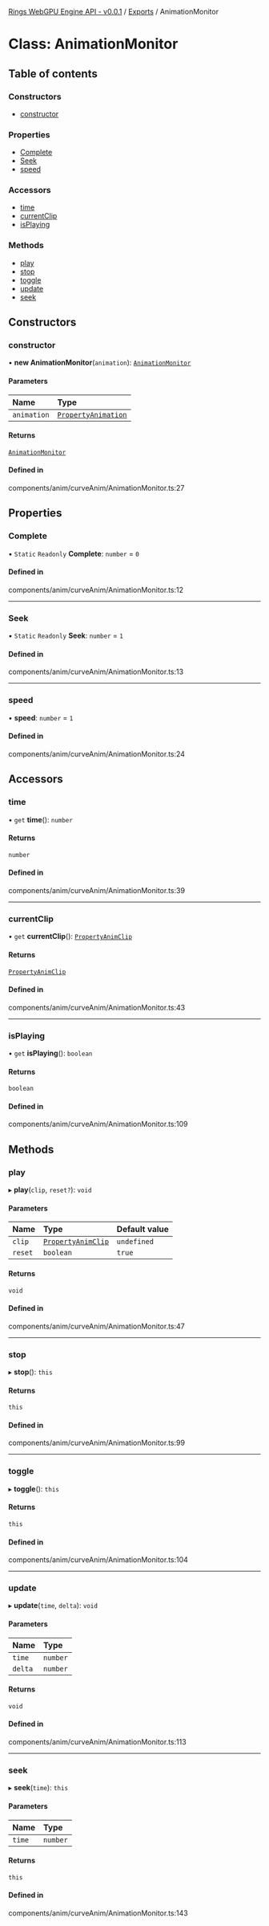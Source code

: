 [Rings WebGPU Engine API - v0.0.1](../README.md) / [Exports](../modules.md) / AnimationMonitor

# Class: AnimationMonitor

## Table of contents

### Constructors

- [constructor](AnimationMonitor.md#constructor)

### Properties

- [Complete](AnimationMonitor.md#complete)
- [Seek](AnimationMonitor.md#seek)
- [speed](AnimationMonitor.md#speed)

### Accessors

- [time](AnimationMonitor.md#time)
- [currentClip](AnimationMonitor.md#currentclip)
- [isPlaying](AnimationMonitor.md#isplaying)

### Methods

- [play](AnimationMonitor.md#play)
- [stop](AnimationMonitor.md#stop)
- [toggle](AnimationMonitor.md#toggle)
- [update](AnimationMonitor.md#update)
- [seek](AnimationMonitor.md#seek-1)

## Constructors

### constructor

• **new AnimationMonitor**(`animation`): [`AnimationMonitor`](AnimationMonitor.md)

#### Parameters

| Name | Type |
| :------ | :------ |
| `animation` | [`PropertyAnimation`](PropertyAnimation.md) |

#### Returns

[`AnimationMonitor`](AnimationMonitor.md)

#### Defined in

components/anim/curveAnim/AnimationMonitor.ts:27

## Properties

### Complete

▪ `Static` `Readonly` **Complete**: `number` = `0`

#### Defined in

components/anim/curveAnim/AnimationMonitor.ts:12

___

### Seek

▪ `Static` `Readonly` **Seek**: `number` = `1`

#### Defined in

components/anim/curveAnim/AnimationMonitor.ts:13

___

### speed

• **speed**: `number` = `1`

#### Defined in

components/anim/curveAnim/AnimationMonitor.ts:24

## Accessors

### time

• `get` **time**(): `number`

#### Returns

`number`

#### Defined in

components/anim/curveAnim/AnimationMonitor.ts:39

___

### currentClip

• `get` **currentClip**(): [`PropertyAnimClip`](PropertyAnimClip.md)

#### Returns

[`PropertyAnimClip`](PropertyAnimClip.md)

#### Defined in

components/anim/curveAnim/AnimationMonitor.ts:43

___

### isPlaying

• `get` **isPlaying**(): `boolean`

#### Returns

`boolean`

#### Defined in

components/anim/curveAnim/AnimationMonitor.ts:109

## Methods

### play

▸ **play**(`clip`, `reset?`): `void`

#### Parameters

| Name | Type | Default value |
| :------ | :------ | :------ |
| `clip` | [`PropertyAnimClip`](PropertyAnimClip.md) | `undefined` |
| `reset` | `boolean` | `true` |

#### Returns

`void`

#### Defined in

components/anim/curveAnim/AnimationMonitor.ts:47

___

### stop

▸ **stop**(): `this`

#### Returns

`this`

#### Defined in

components/anim/curveAnim/AnimationMonitor.ts:99

___

### toggle

▸ **toggle**(): `this`

#### Returns

`this`

#### Defined in

components/anim/curveAnim/AnimationMonitor.ts:104

___

### update

▸ **update**(`time`, `delta`): `void`

#### Parameters

| Name | Type |
| :------ | :------ |
| `time` | `number` |
| `delta` | `number` |

#### Returns

`void`

#### Defined in

components/anim/curveAnim/AnimationMonitor.ts:113

___

### seek

▸ **seek**(`time`): `this`

#### Parameters

| Name | Type |
| :------ | :------ |
| `time` | `number` |

#### Returns

`this`

#### Defined in

components/anim/curveAnim/AnimationMonitor.ts:143
